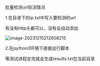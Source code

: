 批量检测url存活情况

1.在目录下的ip.txt中写入要检测的url

有没有http头都可以，没有会自动添加

![image-20231215212608215](https://s2.loli.net/2023/12/15/xmkGnQqFzNXR3JB.png)

2.在python3环境下直接运行脚本

等测试进程走完就会生成results.txt在当前目录

